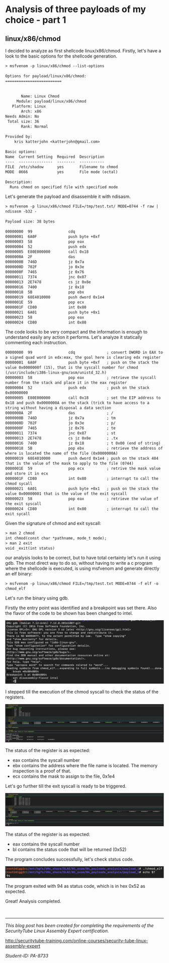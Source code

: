 # Analysis of three payloads of my choice - part 1


##  linux/x86/chmod

I decided to analyze as first shellcode linux/x86/chmod.
Firstly, let's have a look to the basic options for the shellcode generation.

```
> msfvenom -p linux/x86/chmod --list-options

Options for payload/linux/x86/chmod:
=========================


       Name: Linux Chmod
     Module: payload/linux/x86/chmod
   Platform: Linux
       Arch: x86
Needs Admin: No
 Total size: 36
       Rank: Normal

Provided by:
    kris katterjohn <katterjohn@gmail.com>

Basic options:
Name  Current Setting  Required  Description
----  ---------------  --------  -----------
FILE  /etc/shadow      yes       Filename to chmod
MODE  0666             yes       File mode (octal)

Description:
  Runs chmod on specified file with specified mode

```
Let's generate the payload and disassemble it with ndisasm.

```
> msfvenom -p linux/x86/chmod FILE=/tmp/test.txt/ MODE=0744 -f raw | ndisasm -b32 -

Payload size: 38 bytes

00000000  99                cdq
00000001  6A0F              push byte +0xf
00000003  58                pop eax
00000004  52                push edx
00000005  E80E000000        call 0x18
0000000A  2F                das
0000000B  746D              jz 0x7a
0000000D  702F              jo 0x3e
0000000F  7465              jz 0x76
00000011  7374              jnc 0x87
00000013  2E7478            cs jz 0x8e
00000016  7400              jz 0x18
00000018  5B                pop ebx
00000019  68E4010000        push dword 0x1e4
0000001E  59                pop ecx
0000001F  CD80              int 0x80
00000021  6A01              push byte +0x1
00000023  58                pop eax
00000024  CD80              int 0x80
```

The code looks to be very compact and the information is enough to understand easily any action it performs. 
Let's analyze it statically commenting each instruction.

```
00000000  99                cdq              ; convert DWORD in EAX to a signed quad word in edx:eax, the goal here is clearing edx register
00000001  6A0F              push byte +0xf   ; push on the stack the value 0x0000000f (15), that is the syscall number for chmod (/usr/include/i386-linux-gnu/asm/unistd_32.h)
00000003  58                pop eax          ; retrieve the syscall number from the stack and place it in the eax register
00000004  52                push edx         ; push on the stack 0x00000000
00000005  E80E000000        call 0x18        ; set the EIP address to 0x18 and push 0x0000000A on the stack (trick to have access to a string without having a disposal a data section
0000000A  2F                das              ; /
0000000B  746D              jz 0x7a          ; tm
0000000D  702F              jo 0x3e          ; p/
0000000F  7465              jz 0x76          ; te
00000011  7374              jnc 0x87         ; st
00000013  2E7478            cs jz 0x8e       ; .tx
00000016  7400              jz 0x18          ; t 0x00 (end of string)
00000018  5B                pop ebx          ; retrieve the address of where is located the name of the file (0x0000000A)
00000019  68E4010000        push dword 0x1e4 ; push on the stack 484 that is the value of the mask to apply to the file (0744)
0000001E  59                pop ecx          ; retrive the mask value and store it in ecx
0000001F  CD80              int 0x80         ; interrupt to call the chmod sycall
00000021  6A01              push byte +0x1   ; push on the stack the value 0x00000001 that is the value of the exit syscall
00000023  58                pop eax          ; retrieve the value of the exit syscall
00000024  CD80              int 0x80         ; interrupt to call the exit sycall
```

Given the signature of chmod and exit syscall:

```
> man 2 chmod
int chmod(const char *pathname, mode_t mode);
> man 2 exit
void _exit(int status)
```
our analysis looks to be correct, but to have total certainty let's run it using gdb.
The most direct way to do so, without having to write a c program where the shellcode is executed, is using msfvenom and generate directly an elf binary:

```
> msfvenom -p linux/x86/chmod FILE=/tmp/test.txt MODE=0744 -f elf -o chmod_elf
```
Let's run the binary using gdb.

Firstly the entry point was identified and a breakpoint was set there. Also the flavor of the code to be shown has been changed to intel.

![Run GDB](run-gdb.png)

I stepped till the execution of the chmod syscall to check the status of the registers.

![Syscall chmod](status-chmod-syscall.png)

The status of the register is as expected: 

* eax contains the syscall number
* ebx contains the address where the file name is located. The memory inspection is a proof of that.
* ecx contains the mask to assign to the file, 0x1e4

Let's go further till the exit syscall is ready to be triggered.

![Syscall exit](status-exit-syscall.png)

The status of the register is as expected:

* eax contains the syscall number
* bl contains the status code that will be returned (0x52)

The program concludes successfully, let's check status code.

![Exit status](exit-code.png)

The program exited with 94 as status code, which is in hex 0x52 as expected.

Great! Analysis completed.

<br/>

---

*This blog post has been created for completing the requirements of the SecurityTube Linux Assembly Expert certification.*

<http://securitytube-training.com/online-courses/security-tube-linux-assembly-expert>

*Student-ID: PA-8733*